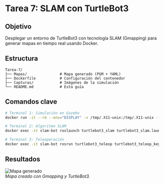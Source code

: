 # Tarea 7: SLAM con TurtleBot3

## Objetivo
Desplegar un entorno de TurtleBot3 con tecnología SLAM (Gmapping) para generar mapas en tiempo real usando Docker.

## Estructura
```
Tarea-7/
├── Mapas/               # Mapa generado (PGM + YAML)
├── Dockerfile           # Configuración del contenedor
├── Capturas/            # Imágenes de la simulación
└── README.md            # Esta guía
```

## Comandos clave
```bash
# Terminal 1: Simulación en Gazebo
docker run -it --rm --env="DISPLAY" -v /tmp/.X11-unix:/tmp/.X11-unix --network=host --name slam-bot turtlebot3-slam

# Terminal 2: Algoritmo SLAM
docker exec -it slam-bot roslaunch turtlebot3_slam turtlebot3_slam.launch

# Terminal 3: Teleoperación
docker exec -it slam-bot rosrun turtlebot3_teleop turtlebot3_teleop_key
```

## Resultados
![Mapa generado](Capturas/rviz.png)  
*Mapa creado con Gmapping y TurtleBot3.*
